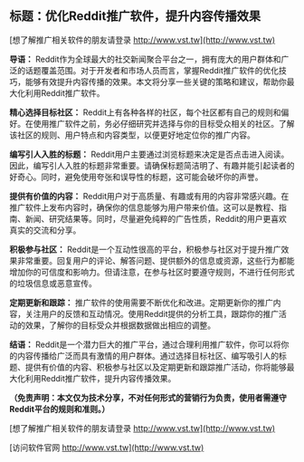 ## **标题：优化Reddit推广软件，提升内容传播效果**

[想了解推广相关软件的朋友请登录 http://www.vst.tw](http://www.vst.tw)

**导语：**
Reddit作为全球最大的社交新闻聚合平台之一，拥有庞大的用户群体和广泛的话题覆盖范围。对于开发者和市场人员而言，掌握Reddit推广软件的优化技巧，能够有效提升内容传播的效果。本文将分享一些关键的策略和建议，帮助你最大化利用Reddit推广软件。

**精心选择目标社区：**
Reddit上有各种各样的社区，每个社区都有自己的规则和偏好。在使用推广软件之前，务必仔细研究并选择与你的目标受众相关的社区。了解该社区的规则、用户特点和内容类型，以便更好地定位你的推广内容。

**编写引人入胜的标题：**
Reddit用户主要通过浏览标题来决定是否点击进入阅读。因此，编写引人入胜的标题非常重要。请确保标题简洁明了、有趣并能引起读者的好奇心。同时，避免使用夸张和误导性的标题，这可能会破坏你的声誉。

**提供有价值的内容：**
Reddit用户对于高质量、有趣或有用的内容非常感兴趣。在推广软件上发布内容时，确保你的信息能够为用户带来价值。这可以是教程、指南、新闻、研究结果等。同时，尽量避免纯粹的广告性质，Reddit的用户更喜欢真实的交流和分享。

**积极参与社区：**
Reddit是一个互动性很高的平台，积极参与社区对于提升推广效果非常重要。回复用户的评论、解答问题、提供额外的信息或资源，这些行为都能增加你的可信度和影响力。但请注意，在参与社区时要遵守规则，不进行任何形式的垃圾信息或恶意宣传。

**定期更新和跟踪：**
推广软件的使用需要不断优化和改进。定期更新你的推广内容，关注用户的反馈和互动情况。使用Reddit提供的分析工具，跟踪你的推广活动的效果，了解你的目标受众并根据数据做出相应的调整。

**结语：**
Reddit是一个潜力巨大的推广平台，通过合理利用推广软件，你可以将你的内容传播给广泛而具有激情的用户群体。通过选择目标社区、编写吸引人的标题、提供有价值的内容、积极参与社区以及定期更新和跟踪推广活动，你将能够最大化利用Reddit推广软件，提升内容传播效果。

**（免责声明：本文仅为技术分享，不对任何形式的营销行为负责，使用者需遵守Reddit平台的规则和准则。）**

[想了解推广相关软件的朋友请登录 http://www.vst.tw](http://www.vst.tw)


[访问软件官网 http://www.vst.tw](http://www.vst.tw)
